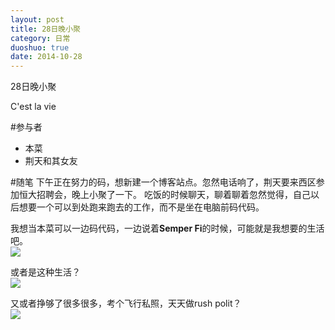 ```yaml
---
layout: post
title: 28日晚小聚
category: 日常
duoshuo: true
date: 2014-10-28
---
```


28日晚小聚  

> 
C'est la vie

#参与者
- 本菜
- 荆天和其女友

#随笔
下午正在努力的码，想新建一个博客站点。忽然电话响了，荆天要来西区参加恒大招聘会，晚上小聚了一下。
吃饭的时候聊天，聊着聊着忽然觉得，自己以后想要一个可以到处跑来跑去的工作，而不是坐在电脑前码代码。  

我想当本菜可以一边码代码，一边说着**Semper Fi**的时候，可能就是我想要的生活吧。  
![](http://mopicer.com/Service/Image.ashx?key=MjAxMDA5&f=FwjPH2Pf.jpg)  

或者是这种生活？  
![](http://fc07.deviantart.net/fs70/f/2011/280/4/d/star_wars_ship_design_by_solomon_artist-d4c3o7z.jpg)  

又或者挣够了很多很多，考个飞行私照，天天做rush polit？  
![](http://cdn-www.airliners.net/aviation-photos/middle/2/2/5/2518522.jpg)